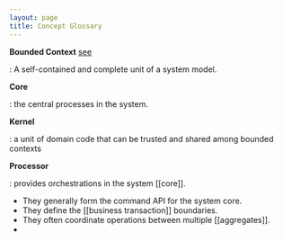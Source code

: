```yaml
---
layout: page
title: Concept Glossary
---
```


**Bounded Context** [see](http://martinfowler.com/bliki/BoundedContext.html)

: A self-contained and complete unit of a system model.

**Core**

: the central processes in the system.

**Kernel**

: a unit of domain code that can be trusted and shared among bounded contexts

**Processor**

: provides orchestrations in the system [[core]].

  * They generally form the command API for the system core.
  * They define the [[business transaction]] boundaries. 
  * They often coordinate operations between multiple [[aggregates]].
  * 
